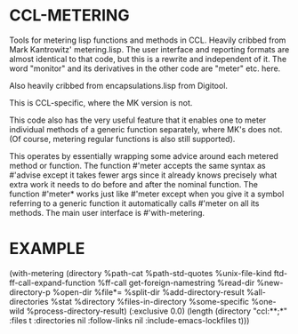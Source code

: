 # CCL-METERING

Tools for metering lisp functions and methods in CCL.
Heavily cribbed from Mark Kantrowitz' metering.lisp. The user interface and reporting formats are almost identical to that code, but this is a rewrite and independent of it. The word "monitor" and its derivatives in the other code are "meter" etc. here.

Also heavily cribbed from encapsulations.lisp from Digitool.

This is CCL-specific, where the MK version is not.

This code also has the very useful feature that it enables one to meter individual methods of a generic function separately, where MK's does not. (Of course, metering regular functions is also still supported).

This operates by essentially wrapping some advice around each metered method or function.
The function #'meter accepts the same syntax as #'advise except it takes fewer args since it already knows precisely what extra work it needs to do before and after the nominal function.
The function #'meter* works just like #'meter except when you give it a symbol referring to a generic function it automatically calls #'meter on all its methods.
The main user interface is #'with-metering.

# EXAMPLE

(with-metering (directory %path-cat %path-std-quotes  %unix-file-kind  ftd-ff-call-expand-function
                           %ff-call  get-foreign-namestring  %read-dir  %new-directory-p  %open-dir
                           %file*= %split-dir  %add-directory-result  %all-directories %stat
                           %directory %files-in-directory %some-specific %one-wild %process-directory-result)
                          (:exclusive 0.0)
                          (length (directory "ccl:**;*" :files t :directories nil :follow-links nil :include-emacs-lockfiles t)))